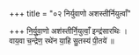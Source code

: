 +++
title = "०२ निर्युवाणो अशस्तीर्नियुत्वाँ"

+++
नि॒र्यु॒वा॒णो अश॑स्तीर्नि॒युत्वाँ॒ इन्द्र॑सारथिः ।  
वाय॒वा च॒न्द्रेण॒ रथे॑न या॒हि सु॒तस्य॑ पी॒तये॑ ॥